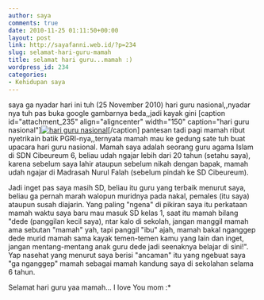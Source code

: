 ```yaml
---
author: saya
comments: true
date: 2010-11-25 01:11:50+00:00
layout: post
link: http://sayafanni.web.id/?p=234
slug: selamat-hari-guru-mamah
title: selamat hari guru...mamah :)
wordpress_id: 234
categories:
- Kehidupan saya
---
```


saya ga nyadar hari ini tuh (25 November 2010) hari guru nasional,,nyadar nya tuh pas buka google gambarnya beda,,jadi kayak gini
[caption id="attachment_235" align="aligncenter" width="150" caption="hari guru nasional"][![hari guru nasional](http://sayafanni.files.wordpress.com/2010/11/snapshot5.png?w=150)](http://sayafanni.files.wordpress.com/2010/11/snapshot5.png)[/caption]
pantesan tadi pagi mamah ribut nyetrikain batik PGRI-nya,,ternyata mamah mau ke gedung sate tuh buat upacara hari guru nasional. Mamah saya adalah seorang guru agama Islam di SDN Cibeureum 6, beliau udah ngajar lebih dari 20 tahun (setahu saya), karena sebelum saya lahir ataupun sebelum nikah dengan bapak, mamah udah ngajar di Madrasah Nurul Falah (sebelum pindah ke SD Cibeureum). 

Jadi inget pas saya masih SD, beliau itu guru yang terbaik menurut saya, beliau ga pernah marah walopun muridnya pada nakal, pemales (itu saya) ataupun susah diajarin. Yang paling "ngena" di pikiran saya itu perkataan mamah waktu saya baru mau masuk SD kelas 1, saat itu mamah bilang "dede (panggilan kecil saya), ntar kalo di sekolah, jangan manggil mamah ama sebutan "mamah" yah, tapi panggil "ibu" ajah, mamah bakal nganggep dede murid mamah sama kayak temen-temen kamu yang lain dan inget, jangan mentang-mentang anak guru dede jadi seenaknya belajar di sini!". Yap nasehat yang menurut saya berisi "ancaman" itu yang ngebuat saya "ga nganggep" mamah sebagai mamah kandung saya di sekolahan selama 6 tahun.

Selamat hari guru yaa mamah... I love You mom :*
